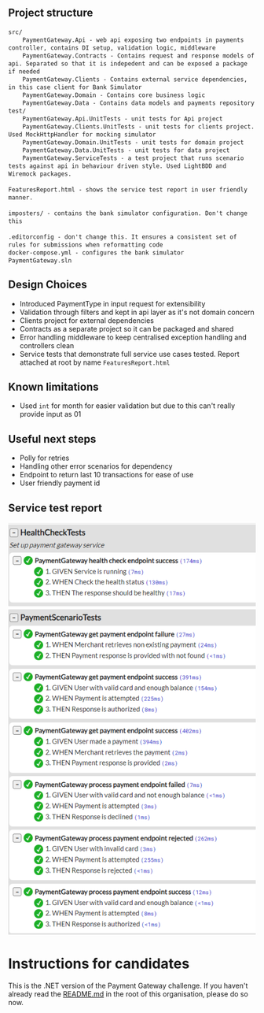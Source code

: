 
## Project structure
```
src/
    PaymentGateway.Api - web api exposing two endpoints in payments controller, contains DI setup, validation logic, middleware
    PaymentGateway.Contracts - Contains request and response models of api. Separated so that it is indepedent and can be exposed a package if needed
    PaymentGateway.Clients - Contains external service dependencies, in this case client for Bank Simulator
    PaymentGateway.Domain - Contains core business logic
    PaymentGateway.Data - Contains data models and payments repository
test/
    PaymentGateway.Api.UnitTests - unit tests for Api project
    PaymentGateway.Clients.UnitTests - unit tests for clients project. Used MockHttpHandler for mocking simulator
    PaymentGateway.Domain.UnitTests - unit tests for domain project
    PaymentGateway.Data.UnitTests - unit tests for data project
    PaymentGateway.ServiceTests - a test project that runs scenario tests against api in behaviour driven style. Used LightBDD and Wiremock packages.
    
FeaturesReport.html - shows the service test report in user friendly manner.
    
imposters/ - contains the bank simulator configuration. Don't change this

.editorconfig - don't change this. It ensures a consistent set of rules for submissions when reformatting code
docker-compose.yml - configures the bank simulator
PaymentGateway.sln
```

## Design Choices
- Introduced PaymentType in input request for extensibility
- Validation through filters and kept in api layer as it's not domain concern
- Clients project for external dependencies
- Contracts as a separate project so it can be packaged and shared
- Error handling middleware to keep centralised exception handling and controllers clean
- Service tests that demonstrate full service use cases tested. Report attached at root by name `FeaturesReport.html`
## Known limitations
- Used `int` for month for easier validation but due to this can't really provide input as 01
## Useful next steps
- Polly for retries 
- Handling other error scenarios for dependency 
- Endpoint to return last 10 transactions for ease of use 
- User friendly payment id

## Service test report
![img.png](img.png)

# Instructions for candidates

This is the .NET version of the Payment Gateway challenge. If you haven't already read the [README.md](https://github.com/cko-recruitment) in the root of this organisation, please do so now. 
